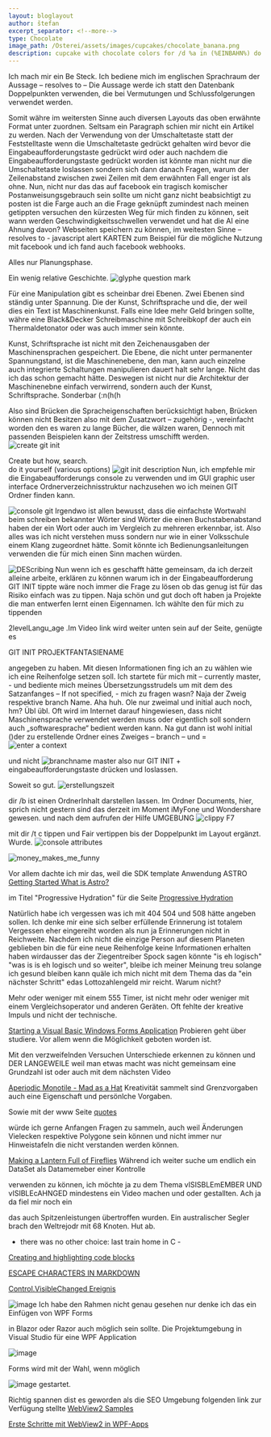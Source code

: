 ```yaml
---
layout: bloglayout
author: štefan
excerpt_separator: <!--more-->
type: Chocolate
image_path: /Osterei/assets/images/cupcakes/chocolate_banana.png
description: cupcake with chocolate colors for /d %a in (%EINBAHN%) do dir /b %a
---
```

Ich mach mir ein Be Steck.
Ich bediene mich im englischen Sprachraum der Aussage – resolves to –
Die Aussage werde ich statt den Datenbank Doppelpunkten verwenden, die bei Vermutungen und Schlussfolgerungen verwendet werden.

Somit währe im weitersten Sinne auch diversen Layouts das oben erwähnte Format unter zuordnen.
Seltsam ein Paragraph schien mir nicht ein Artikel zu werden. Nach der Verwendung von der Umschaltetaste statt der Feststelltaste
wenn die Umschaltetaste gedrückt gehalten wird bevor die Eingabeaufforderungstaste gedrückt wird oder auch nachdem
die Eingabeaufforderungstaste gedrückt worden ist könnte man nicht nur die Umschaltetaste loslassen sondern sich dann danach
Fragen, warum der Zeilenabstand zwischen zwei Zeilen mit dem erwähnten Fall enger ist als ohne.
Nun, nicht nur das das auf facebook ein tragisch komischer Postanweisungsgebrauch sein sollte um nicht ganz nicht beabsichtigt
zu posten ist die Farge auch an die Frage geknüpft zumindest nach meinen getippten versuchen den kürzesten Weg für mich
finden zu können, seit wann werden Geschwindigkeitsschwellen verwendet und hat die AI eine Ahnung davon?
Webseiten speichern zu können, im weitesten Sinne – resolves to -
javascript alert KARTEN zum Beispiel für die mögliche Nutzung mit facebook und ich fand auch facebook webhooks.

Alles nur Planungsphase.

Ein wenig relative Geschichte. ![glyphe question mark](https://github.com/ledlightjungledStefan/Osterei/assets/75255909/b3dca859-6203-4d29-b857-3653c12e53d4)

Für eine Manipulation gibt es scheinbar drei Ebenen. Zwei Ebenen sind ständig unter Spannung. Die der Kunst, Schriftsprache und die, der
weil dies ein Text ist Maschinenkunst. Falls eine Idee mehr Geld bringen sollte, währe eine Black&Decker Schreibmaschine mit Schreibkopf
der auch ein Thermaldetonator oder was auch immer sein könnte.


Kunst, Schriftsprache ist nicht mit den Zeichenausgaben der Maschinensprachen gespeichert. Die Ebene, die nicht unter permanenter Spannungstand, ist die Maschinenebene, den man, kann auch einzelne auch integrierte Schaltungen manipulieren dauert halt sehr lange. Nicht das ich das schon gemacht hätte.
Deswegen ist nicht nur die Architektur der Maschinenebne einfach verwirrend, sondern auch der Kunst, Schriftsprache. Sonderbar (:n(h(h


Also sind Brücken die Spracheigenschaften berücksichtigt haben, Brücken können nicht Besitzen also mit dem Zusatzwort – zugehörig -, vereinfacht worden den es waren zu lange Bücher, die wälzen waren,
Dennoch mit passenden Beispielen kann der Zeitstress umschifft werden.
![create git init](https://github.com/ledlightjungledStefan/Osterei/assets/75255909/2d88baf4-c079-421b-82f4-7125d24e32fd)

Create but how, search.<br>
do it yourself (various options)
![git init description](https://github.com/ledlightjungledStefan/Osterei/assets/75255909/f03d6d48-ae1a-48ed-b369-cea3c0958832)
Nun, ich empfehle mir die Eingabeaufforderungs console zu verwenden und im GUI graphic user interface Ordnerverzeichnisstruktur
nachzusehen wo ich meinen GIT Ordner finden kann.

![console git](https://github.com/ledlightjungledStefan/Osterei/assets/75255909/7dea911b-35f8-4459-a24c-de0506e6f778)
Irgendwo ist allen bewusst, dass die einfachste Wortwahl beim schreiben bekannter Wörter sind Wörter die einen Buchstabenabstand haben der ein Wort oder auch im Vergleich zu mehreren erkennbar, ist.
Also alles was ich nicht verstehen muss sondern nur wie in einer Volksschule einem Klang zugeordnet hätte. Somit könnte ich Bedienungsanleitungen
verwenden die für mich einen Sinn machen würden.

![DEScribing](https://github.com/ledlightjungledStefan/Osterei/assets/75255909/d7b8e2d5-afed-4592-b2b1-30ac7ef505a3)
Nun wenn ich es geschafft hätte gemeinsam, da ich derzeit alleine arbeite, erklären zu können warum ich in der Eingabeaufforderung GIT INIT tippte wäre noch immer die Frage zu lösen ob das genug ist für das Risiko einfach was zu tippen.
Naja schön und gut doch oft haben ja Projekte die man entwerfen lernt einen Eigennamen. Ich wählte den für mich zu tippenden

2levelLangu_age
.Im Video link wird weiter unten sein auf der Seite, genügte es

GIT INIT PROJEKTFANTASIENAME

angegeben zu haben. Mit diesen Informationen fing ich an zu wählen wie ich eine Reihenfolge setzen soll. Ich startete für mich mit – currently master, -
und bediente mich meines Übersetzungsstrudels um mit dem des Satzanfanges – If not specified, -
mich zu fragen wasn? Naja der Zweig respektive branch Name. Aha huh. Ole nur zweimal und initial auch noch, hm? Übl übl.
Oft wird im Internet darauf hingewiesen, dass nicht Maschinensprache verwendet werden muss oder eigentlich soll sondern auch „softwaresprache“ bedient werden kann.
Na gut dann ist wohl initial ()der zu erstellende Ordner eines Zweiges – branch – und =<branch-name>
![enter a context](https://github.com/ledlightjungledStefan/Osterei/assets/75255909/dd3a2371-1034-444e-8744-2776bc1b617f)

und nicht
![branchname master](https://github.com/ledlightjungledStefan/Osterei/assets/75255909/a440d07b-6f4f-4ceb-aa1a-36a91fe244c8)
also nur GIT INIT + eingabeaufforderungstaste drücken und loslassen.

Soweit so gut.
![erstellungszeit](https://github.com/ledlightjungledStefan/Osterei/assets/75255909/45211657-cad0-46ef-9b58-e1cd45d0388a)

dir /b ist einen OrdnerInhalt darstellen lassen. Im Ordner Documents, hier, sprich nicht gestern sind das derzeit im Moment iMyFone und Wondershare gewesen.
und nach dem aufrufen der Hilfe UMGEBUNG
![clippy F7](https://github.com/ledlightjungledStefan/Osterei/assets/75255909/6f2ec32c-1218-4afe-a9ac-8f1f389b2e9c)

mit dir /t c tippen und Fair vertippen bis der Doppelpunkt im Layout ergänzt. Wurde.
![console attributes](https://github.com/ledlightjungledStefan/Osterei/assets/75255909/7d3e8fc3-1e54-42a5-98a7-36c2ac10395c)

![money_makes_me_funny](https://github.com/ledlightjungledStefan/Osterei/assets/75255909/66b1fd9f-b517-428a-b7e4-1dd664528ae3)

Vor allem dachte ich mir das, weil die SDK template Anwendung ASTRO
[Getting Started
What is Astro?](https://docs.astro.build/en/getting-started/)

im Titel "Progressive Hydration"
für die Seite [Progressive Hydration](https://www.patterns.dev/posts/progressive-hydration)


Natürlich habe ich vergessen was ich mit 404 504 und 508 hätte angeben sollen. Ich denke mir
eine sich selber erfüllende Erinnerung ist totalem Vergessen eher eingereiht worden als nun ja
Erinnerungen nicht in Reichweite.
Nachdem ich nicht die einzige Person auf diesem Planeten geblieben bin die für eine neue Reihenfolge
keine Informationen erhalten haben wirdausser das der Ziegentreiber Spock sagen könnte "is eh logisch"
"was is is eh logisch und so weiter",
bleibe ich meiner Meinung treu solange ich gesund bleiben kann quäle ich mich nicht mit dem Thema das
da "ein nächster Schritt" edas Lottozahlengeld mir reicht. Warum nicht?

Mehr oder weniger mit einem 555 Timer, ist nicht mehr oder weniger mit einem Vergleichsoperator
und anderen Geräten. Oft fehlte der kreative Impuls und nicht der technische.

[Starting a Visual Basic Windows Forms Application](https://www.youtube.com/watch?v=EnrOntmxKiM)
Probieren geht über studiere. Vor allem wenn die Möglichkeit geboten worden ist.

Mit den verzweifelnden Versuchen Unterschiede erkennen zu können und DER LANGEWEILE weil man etwas macht
was nicht gemeinsam eine Grundzahl ist oder auch mit dem nächsten Video

[Aperiodic Monotile - Mad as a Hat](https://www.youtube.com/watch?v=vtpswcAfWiI)
Kreativität sammelt sind Grenzvorgaben auch eine Eigenschaft und persönlche Vorgaben.

Sowie mit der www Seite
[quotes](https://developer.mozilla.org/en-US/docs/Web/CSS/quotes)

würde ich gerne Anfangen Fragen zu sammeln, auch weil Änderungen Vielecken respektive
Polygone sein können und nicht immer nur Hinweistafeln die nicht verstanden werden können.

[Making a Lantern Full of Fireflies](https://www.youtube.com/watch?v=iJGPMMMn8VU)
Während ich weiter suche um endlich ein DataSet als Datamemeber einer Kontrolle

verwenden zu können, ich möchte ja zu dem Thema vISISBLEmEMBER UND vISIBLEcAHNGED
mindestens ein Video machen und oder gestallten. Ach ja da fiel mir noch ein

das auch Spitzenleistungen übertroffen wurden. Ein australischer Segler
brach den Weltrejodr mit 68 Knoten. Hut ab.

- there was no other choice: last train home in C -

[Creating and highlighting code blocks](https://docs.github.com/en/get-started/writing-on-github/working-with-advanced-formatting/creating-and-highlighting-code-blocks)

[ESCAPE CHARACTERS IN MARKDOWN](https://whatismarkdown.com/how-to-escape-markdown-characters/#:~:text=Markdown%20is%20not%20a%20new%20language%3B%20it%20is,common%20way%20is%20to%20use%20the%20backslash%20character.)

[Control.VisibleChanged Ereignis](https://learn.microsoft.com/de-de/dotnet/api/system.windows.forms.control.visiblechanged?view=windowsdesktop-7.0)

![image](https://user-images.githubusercontent.com/75255909/206918163-f8577fb9-5257-4c45-8262-bfcb81d6801d.png)
Ich habe den Rahmen nicht genau gesehen nur denke ich das ein Einfügen von WPF Forms

in Blazor oder Razor auch möglich sein sollte.
Die Projektumgebung in Visual Studio für eine WPF Application

![image](https://user-images.githubusercontent.com/75255909/206918880-3b661df3-8b2c-436c-9fb0-8c72a2dd8fd2.png)

Forms 
wird mit der Wahl, wenn möglich

![image](https://user-images.githubusercontent.com/75255909/206918442-39c83f62-091f-4abd-a7fb-08bc70d78989.png)
gestartet.

Richtig spannen dist es geworden als die SEO Umgebung folgenden link zur Verfügung stellte
[WebView2 Samples](https://github.com/MicrosoftEdge/WebView2Samples)

[Erste Schritte mit WebView2 in WPF-Apps](https://learn.microsoft.com/de-de/microsoft-edge/webview2/get-started/wpf)
